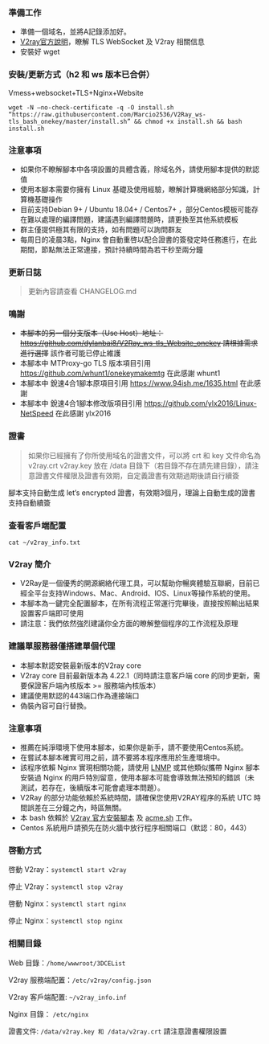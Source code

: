 ### 準備工作
* 準備一個域名，並將A記錄添加好。
* [V2ray官方說明](https://www.v2ray.com/)，瞭解 TLS WebSocket 及 V2ray 相關信息
* 安裝好 wget

### 安裝/更新方式（h2 和 ws 版本已合併）
Vmess+websocket+TLS+Nginx+Website
```
wget -N —no-check-certificate -q -O install.sh “https://raw.githubusercontent.com/Marcio2536/V2Ray_ws-tls_bash_onekey/master/install.sh” && chmod +x install.sh && bash install.sh
```

### 注意事項
* 如果你不瞭解腳本中各項設置的具體含義，除域名外，請使用腳本提供的默認值
* 使用本腳本需要你擁有 Linux 基礎及使用經驗，瞭解計算機網絡部分知識，計算機基礎操作
* 目前支持Debian 9+ / Ubuntu 18.04+ / Centos7+ ，部分Centos模板可能存在難以處理的編譯問題，建議遇到編譯問題時，請更換至其他系統模板
* 群主僅提供極其有限的支持，如有問題可以詢問群友
* 每周日的凌晨3點，Nginx 會自動重啓以配合證書的簽發定時任務進行，在此期間，節點無法正常連接，預計持續時間為若干秒至兩分鐘

### 更新日誌
> 更新內容請查看 CHANGELOG.md

### 鳴謝
* ~~本腳本的另一個分支版本（Use Host）地址： https://github.com/dylanbai8/V2Ray_ws-tls_Website_onekey 請根據需求進行選擇~~ 該作者可能已停止維護
* 本腳本中 MTProxy-go TLS 版本項目引用 https://github.com/whunt1/onekeymakemtg 在此感謝 whunt1
* 本腳本中 銳速4合1腳本原項目引用 https://www.94ish.me/1635.html 在此感謝
* 本腳本中 銳速4合1腳本修改版項目引用 https://github.com/ylx2016/Linux-NetSpeed 在此感謝 ylx2016

### 證書
> 如果你已經擁有了你所使用域名的證書文件，可以將 crt 和 key 文件命名為 v2ray.crt v2ray.key 放在 /data 目錄下（若目錄不存在請先建目錄），請注意證書文件權限及證書有效期，自定義證書有效期過期後請自行續簽

腳本支持自動生成 let’s encrypted 證書，有效期3個月，理論上自動生成的證書支持自動續簽

### 查看客戶端配置
`cat ~/v2ray_info.txt`

### V2ray 簡介

* V2Ray是一個優秀的開源網絡代理工具，可以幫助你暢爽體驗互聯網，目前已經全平台支持Windows、Mac、Android、IOS、Linux等操作系統的使用。
* 本腳本為一鍵完全配置腳本，在所有流程正常運行完畢後，直接按照輸出結果設置客戶端即可使用
* 請注意：我們依然強烈建議你全方面的瞭解整個程序的工作流程及原理

### 建議單服務器僅搭建單個代理
* 本腳本默認安裝最新版本的V2ray core
* V2ray core 目前最新版本為 4.22.1（同時請注意客戶端 core 的同步更新，需要保證客戶端內核版本 >= 服務端內核版本）
* 建議使用默認的443端口作為連接端口
* 偽裝內容可自行替換。

### 注意事項
* 推薦在純淨環境下使用本腳本，如果你是新手，請不要使用Centos系統。
* 在嘗試本腳本確實可用之前，請不要將本程序應用於生產環境中。
* 該程序依賴 Nginx 實現相關功能，請使用 [LNMP](https://lnmp.org) 或其他類似攜帶 Nginx 腳本安裝過 Nginx 的用戶特別留意，使用本腳本可能會導致無法預知的錯誤（未測試，若存在，後續版本可能會處理本問題）。
* V2Ray 的部分功能依賴於系統時間，請確保您使用V2RAY程序的系統 UTC 時間誤差在三分鐘之內，時區無關。
* 本 bash 依賴於 [V2ray 官方安裝腳本](https://install.direct/go.sh) 及 [acme.sh](https://github.com/Neilpang/acme.sh) 工作。
* Centos 系統用戶請預先在防火牆中放行程序相關端口（默認：80，443）


### 啓動方式

啓動 V2ray：`systemctl start v2ray`

停止 V2ray：`systemctl stop v2ray`

啓動 Nginx：`systemctl start nginx`

停止 Nginx：`systemctl stop nginx`

### 相關目錄

Web 目錄：`/home/wwwroot/3DCEList`

V2ray 服務端配置：`/etc/v2ray/config.json`

V2ray 客戶端配置: `~/v2ray_info.inf`

Nginx 目錄： `/etc/nginx`

證書文件: `/data/v2ray.key 和 /data/v2ray.crt` 請注意證書權限設置

